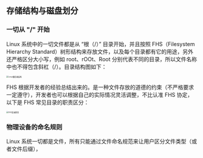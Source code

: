 ## 存储结构与磁盘划分



### 一切从 "/" 开始

Linux 系统中的一切文件都是从 “根（/）” 目录开始，并且按照 FHS（Filesystem Hierarchy Standard）树形结构来存放文件，以及每个目录都有它的用途，另外还严格区分大小写，例如 root、rOOt、Root 分别代表不同的目录，所以文件名称中也不得包含斜杠（/）。目录结构图如下：

<img src="https://pcloud-1258173945.cos.ap-guangzhou.myqcloud.com/uPic/pY4Gun.png" alt="Linux跟目录结构" style="zoom: 33%;" />



FHS 根据开发者的经验总结出来的。是一种文件存放的道德的约束（不严格要求一定遵守），开发者也可以根据自己的实际情况灵活调整，不比认准 FHS 协定，以下是 FHS 常见目录的职责区分：

<img src="https://pcloud-1258173945.cos.ap-guangzhou.myqcloud.com/uPic/fThiQo.png" alt="FHS目录职责" style="zoom: 33%;" />



### 物理设备的命名规则

Linux 系统一切都是文件，所有只能通过文件命名规范来让用户区分文件类型（或者文件后缀），

